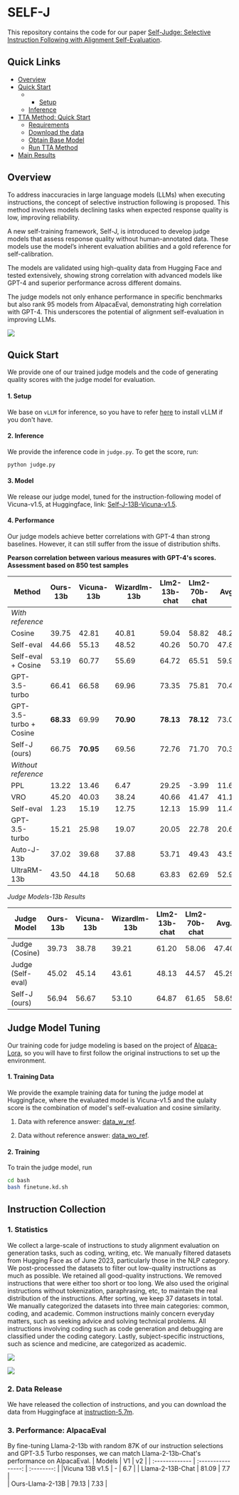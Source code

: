 # SELF-J

This repository contains the code for our paper [Self-Judge: Selective Instruction Following with Alignment Self-Evaluation](). 


## Quick Links
  - [Overview](#overview)
  - [Quick Start](#quick-start)
    - - [Setup](#setup)
    - [Inference](#inference)
  - [TTA Method: Quick Start](#tta-method-quick-start)
    - [Requirements](#requirements)
    - [Download the data](#download-the-data)
    - [Obtain Base Model](#obtain-base-model)
    - [Run TTA Method](#run-tta-method)
  - [Main Results](#main-results)


## Overview
To address inaccuracies in large language models (LLMs) when executing instructions, the concept of selective instruction following is proposed. This method involves models declining tasks when expected response quality is low, improving reliability.

A new self-training framework, Self-J, is introduced to develop judge models that assess response quality without human-annotated data. These models use the model’s inherent evaluation abilities and a gold reference for self-calibration.

The models are validated using high-quality data from Hugging Face and tested extensively, showing strong correlation with advanced models like GPT-4 and superior performance across different domains.

The judge models not only enhance performance in specific benchmarks but also rank 95 models from AlpacaEval, demonstrating high correlation with GPT-4. This underscores the potential of alignment self-evaluation in improving LLMs.


![](./figures/method.png)



## Quick Start
We provide one of our trained judge models and the code of generating quality scores with the judge model for evaluation. 

#### 1. Setup
We base on `vLLM` for inference, so you have to refer [here](https://docs.vllm.ai/en/latest/getting_started/installation.html) to install vLLM if you don't have. 

#### 2. Inference
We provide the inference code in `judge.py`. To get the score, run:
```bash
python judge.py
```

#### 3. Model
We release our judge model, tuned for the instruction-following model of Vicuna-v1.5, at Huggingface, link: [Self-J-13B-Vicuna-v1.5](https://huggingface.co/oceanpty/Self-J). 

#### 4. Performance
Our judge models achieve better correlations with GPT-4 than strong baselines. However, it can still suffer from the issue of distribution shifts.

**Pearson correlation between various measures with GPT-4's scores. Assessment based on 850 test samples**

| Method                  | Ours-13b | Vicuna-13b | Wizardlm-13b | Llm2-13b-chat | Llm2-70b-chat | Avg.   |
|-------------------------|----------|------------|--------------|---------------|---------------|--------|
| *With reference*      |          |            |              |               |               |        |
| Cosine                  | 39.75    | 42.81      | 40.81        | 59.04         | 58.82         | 48.25  |
| Self-eval               | 44.66    | 55.13      | 48.52        | 40.26         | 50.70         | 47.85  |
| Self-eval + Cosine      | 53.19    | 60.77      | 55.69        | 64.72         | 65.51         | 59.98  |
| GPT-3.5-turbo           | 66.41    | 66.58      | 69.96        | 73.35         | 75.81         | 70.42  |
| GPT-3.5-turbo + Cosine  | **68.33**| 69.99      | **70.90**    | **78.13**     | **78.12**     | 73.09  |
| Self-J (ours)           | 66.75    | **70.95**  | 69.56        | 72.76         | 71.70         | 70.34  |
| *Without reference*   |          |            |              |               |               |        |
| PPL                     | 13.22    | 13.46      | 6.47         | 29.25         | -3.99         | 11.68  |
| VRO                     | 45.20    | 40.03      | 38.24        | 40.66         | 41.47         | 41.12  |
| Self-eval               | 1.23     | 15.19      | 12.75        | 12.13         | 15.99         | 11.46  |
| GPT-3.5-turbo           | 15.21    | 25.98      | 19.07        | 20.05         | 22.78         | 20.62  |
| Auto-J-13b              | 37.02    | 39.68      | 37.88        | 53.71         | 49.43         | 43.54  |
| UltraRM-13b             | 43.50    | 44.18      | 50.68        | 63.83         | 62.69         | 52.98  |

*Judge Models-13b Results*

| Judge Model               | Ours-13b | Vicuna-13b | Wizardlm-13b | Llm2-13b-chat | Llm2-70b-chat | Avg.   |
|---------------------------|----------|------------|--------------|---------------|---------------|--------|
| Judge (Cosine)            | 39.73    | 38.78      | 39.21        | 61.20         | 58.06         | 47.40  |
| Judge (Self-eval)         | 45.02    | 45.14      | 43.61        | 48.13         | 44.57         | 45.29  |
| Self-J (ours)             | 56.94    | 56.67      | 53.10        | 64.87         | 61.65         | 58.65  |




## Judge Model Tuning
Our training code for judge modeling is based on the project of [Alpaca-Lora](https://github.com/tloen/alpaca-lora), so you will have to first follow the original instructions to set up the environment. 


#### 1. Training Data
We provide the example training data for tuning the judge model at Huggingface, where the evaluated model is Vicuna-v1.5 and the qulaity score is the combination of model's self-evaluation and cosine similarity. 

1. Data with reference answer: [data_w_ref](https://huggingface.co/datasets/oceanpty/self-j/blob/main/training_set.round1.cosine_reivew.w_ref.category%3D1-10.review_by_vicuna-13b-v1.5.base_model%3Dvicuna-13b-v1.5.num%3D30k.json). 

2. Data without reference answer: [data_wo_ref](https://huggingface.co/datasets/oceanpty/self-j/blob/main/training_set.round1.cosine_reivew.wo_ref.category%3D1-10.review_by_vicuna-13b-v1.5.base_model%3Dvicuna-13b-v1.5.num%3D30k.json). 

#### 2. Training
To train the judge model, run
```bash
cd bash
bash finetune.kd.sh
```


## Instruction Collection
### 1. Statistics
We collect a large-scale of instructions to study alignment evaluation on generation tasks, such as coding, writing, etc. We manually filtered datasets from Hugging Face as of June 2023, particularly those in the NLP category. 
We post-processed the datasets to filter out low-quality instructions as much as possible. 
We retained all good-quality instructions. We removed instructions that were either too short or too long. We also used the original instructions without tokenization, paraphrasing, etc, to maintain the real distribution of the instructions. After sorting, we keep 37 datasets in total. We manually categorized the datasets into three main categories: common, coding, and academic. Common instructions mainly concern everyday matters, such as seeking advice and solving technical problems. All instructions involving coding such as code generation and debugging are classified under the coding category. Lastly, subject-specific instructions, such as science and medicine, are categorized as academic. 

![](./figures/instruction_statistics_2.png)

![](./figures/instruction_statistics.png)

### 2. Data Release
We have released the collection of instructions, and you can download the data from Huggingface at [instruction-5.7m](https://huggingface.co/datasets/oceanpty/Self-J/blob/main/large_scale_instruction_collection.num%3D5754412.jsonl). 


### 3. Performance: AlpacaEval
By fine-tuning Llama-2-13b with random 87K of our instruction selections and
GPT-3.5 Turbo responses, we can match Llama-2-13b-Chat's performance on AlpacaEval.
| Models | V1 | v2 |
| :------------- | :----------------: | :--------: | 
|Vicuna 13B v1.5    |  - | 6.7 |
| Llama-2-13B-Chat    |  81.09 |     7.7    |    
| Ours-Llama-2-13B     |  79.13  |     7.33     |   






